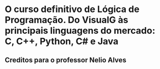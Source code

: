 # O curso definitivo de Lógica de Programação. Do VisualG às principais linguagens do mercado: C, C++, Python, C# e Java
## Creditos para o professor Nelio Alves
